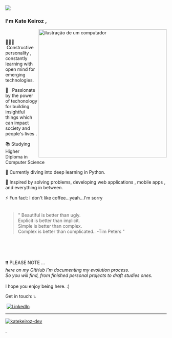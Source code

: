 

   
</h1>
  <img src="https://readme-typing-svg.herokuapp.com/?font=Righteous&size=35&center=true&vCenter=true&width=500&height=70&duration=4500&lines=Hello,+World!+🌎;+Welcome+to+my+GitHub+😊;" />
</h1>

  ### I'm Kate Keiroz ,
<img src="https://raw.githubusercontent.com/MicaelliMedeiros/micaellimedeiros/master/image/computer-illustration.png" alt="ilustração de um computador" min-width="400px" max-width="400px" width="400px" align="right">

<p align="left"> 
    <br>

  👩🏽‍💻 &nbsp;Constructive personality , constantly learning with open mind for emerging technologies.<br>
  
  💬 &nbsp; Passionate by the power of techonology for building insightful things which can impact society and people's lives . 
</p>
<p align="left">
  📚 Studying Higher Diploma in Computer Science
</p>
<p align="left">
🧠 Currently diving into deep learning in Python.
</p>
<p align="left">
 🎯 Inspired by solving problems, developing web applications , mobile apps , and everything in between. 
</p>
⚡ Fun fact: I don't like coffee...yeah...I'm sorry

 <br>

<br>

 > " Beautiful is better than ugly.<br>
Explicit is better than implicit.<br>
Simple is better than complex.<br>
Complex is better than complicated.. -Tim Peters " 
 <br>

<br><br>
❗❗ PLEASE NOTE ...<br>
<em>here on my GitHub I'm documenting my evolution process.<br>
So you will find, from finished personal projects to draft studies ones.</em>
<br><br>
I hope you enjoy being here. :)

<p align="left">
   Get in touch: &#x2935;
</p>

<p align="left">
  <a href=mailto:“katekeiroz@gmail.com” title="Gmail">
  <img src="https://img.shields.io/badge/-Gmail-FF0000?style=flat-square&labelColor=FF0000&logo=gmail&logoColor=white&link=LINK-DO-SEU-GMAIL" alt=""/></a>
  <a href="https://www.linkedin.com/in/katekeiroz/" title="LinkedIn">
  <img src="https://img.shields.io/badge/-Linkedin-0e76a8?style=flat-square&logo=Linkedin&logoColor=white&link=LINK-DO-SEU-LINKEDIN" alt="LinkedIn"/></a>
  
</p>



---

[![katekeiroz-dev](https://github-readme-stats.vercel.app/api/top-langs/?username=katekeiroz-dev&hide=html&layout=compact&theme=default)](https://github.com/anuraghazra/github-readme-stats)


 
<!---
katekeiroz-dev/katekeiroz-dev is a ✨ special ✨ repository because its `README.md` (this file) appears on your GitHub profile.
You can click the Preview link to take a look at your changes.
--->
.
